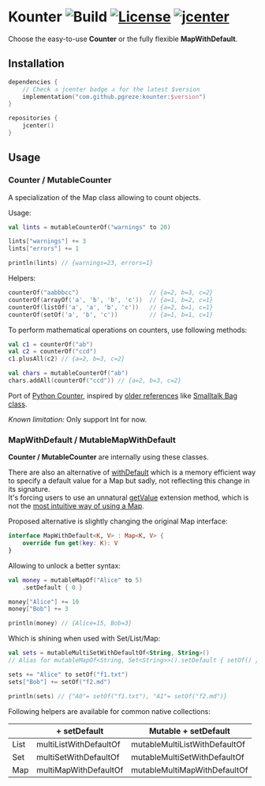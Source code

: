 # Kounter ![Build](https://github.com/pgreze/kounter/workflows/Build/badge.svg?branch=master) [![License](https://img.shields.io/badge/License-Apache%202.0-blue.svg)](https://opensource.org/licenses/Apache-2.0) [![jcenter](https://api.bintray.com/packages/pgreze/maven/kounter/images/download.svg)](https://bintray.com/pgreze/maven/kounter/_latestVersion)

Choose the easy-to-use **Counter** or the fully flexible **MapWithDefault**.

## Installation

```kotlin
dependencies {
    // Check 🔝 jcenter badge 🔝 for the latest $version
    implementation("com.github.pgreze:kounter:$version")
}

repositories {
    jcenter()
}
```

## Usage

### Counter / MutableCounter

A specialization of the Map class allowing to count objects.

Usage:

```kotlin
val lints = mutableCounterOf("warnings" to 20)

lints["warnings"] += 3
lints["errors"] += 1

println(lints) // {warnings=23, errors=1}
```

Helpers:

```kotlin
counterOf("aabbbcc")                    // {a=2, b=3, c=2}
counterOf(arrayOf('a', 'b', 'b', 'c'))  // {a=1, b=2, c=1}
counterOf(listOf('a', 'a', 'b', 'c'))   // {a=2, b=1, c=1}
counterOf(setOf('a', 'b', 'c'))         // {a=1, b=1, c=1}
```

To perform mathematical operations on counters, use following methods:

```kotlin
val c1 = counterOf("ab")
val c2 = counterOf("ccd")
c1.plusAll(c2) // {a=2, b=3, c=2}

val chars = mutableCounterOf("ab")
chars.addAll(counterOf("ccd")) // {a=2, b=3, c=2}
```

Port of [Python Counter](https://docs.python.org/3.8/library/collections.html#collections.Counter),
inspired by [older references](https://github.com/python/cpython/blob/ec007cb43faf5f33d06efbc28152c7fdcb2edb9c/Lib/collections/__init__.py#L516)
like [Smalltalk Bag class](http://www.gnu.org/software/smalltalk/manual-base/html_node/Bag.html).

*Known limitation:* Only support Int for now.

### MapWithDefault / MutableMapWithDefault

**Counter / MutableCounter** are internally using these classes.

There are also an alternative of
[withDefault](https://kotlinlang.org/api/latest/jvm/stdlib/kotlin.collections/with-default.html)
which is a memory efficient way to specify a default value for a Map but sadly,
not reflecting this change in its signature.<br/>
It's forcing users to use an unnatural
[getValue](https://kotlinlang.org/api/latest/jvm/stdlib/kotlin.collections/get-value.html) extension method,
which is not the [most intuitive way of using a Map](https://discuss.kotlinlang.org/t/map-withdefault-not-defaulting/7691).

Proposed alternative is slightly changing the original Map interface:

```kotlin
interface MapWithDefault<K, V> : Map<K, V> {
    override fun get(key: K): V
}
```

Allowing to unlock a better syntax:

```kotlin
val money = mutableMapOf("Alice" to 5)
    .setDefault { 0 }

money["Alice"] += 10
money["Bob"] += 3

println(money) // {Alice=15, Bob=3}
```

Which is shining when used with Set/List/Map:

```kotlin
val sets = mutableMultiSetWithDefaultOf<String, String>()
// Alias for mutableMapOf<String, Set<String>>().setDefault { setOf() }

sets += "Alice" to setOf("f1.txt")
sets["Bob"] += setOf("f2.md")

println(sets) // {"A0"= setOf("f1.txt"), "A1"= setOf("f2.md")}
```

Following helpers are available for common native collections:

|      | + setDefault           | Mutable + setDefault          |
|------|------------------------|-------------------------------|
| List | multiListWithDefaultOf | mutableMultiListWithDefaultOf |
| Set  | multiSetWithDefaultOf  | mutableMultiSetWithDefaultOf  |
| Map  | multiMapWithDefaultOf  | mutableMultiMapWithDefaultOf  |

